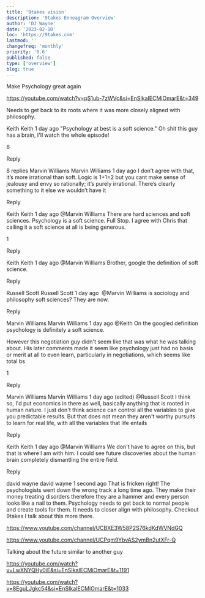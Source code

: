```yaml
---
title: '9takes vision'
description: '9takes Enneagram Overview'
author: 'DJ Wayne'
date: '2023-02-10'
loc: 'https://9takes.com'
lastmod: ''
changefreq: 'monthly'
priority: '0.6'
published: false
type: ['overview']
blog: true
---
```


Make Psychology great again

https://youtube.com/watch?v=pS1ub-7zWVc&si=EnSIkaIECMiOmarE&t=349

Needs to get back to its roots where it was more closely aligned with philosophy.

Keith
Keith
1 day ago
"Psychology at best is a soft science." Oh shit this guy has a brain, I'll watch the whole episode!

8

Reply

8 replies
Marvin Williams
Marvin Williams
1 day ago
I don’t agree with that, it’s more irrational than soft. Logic is 1+1=2 but you cant make sense of jealousy and envy so rationally; it’s purely irrational. There’s clearly something to it else we wouldn’t have it

Reply

Keith
Keith
1 day ago
@Marvin Williams There are hard sciences and soft sciences. Psychology is a soft science. Full Stop. I agree with Chris that calling it a soft science at all is being generous.

1

Reply

Keith
Keith
1 day ago
@Marvin Williams Brother, google the definition of soft science.

Reply

Russell Scott
Russell Scott
1 day ago
​ @Marvin Williams is sociology and philosophy soft sciences? They are now.

Reply

Marvin Williams
Marvin Williams
1 day ago
@Keith On the googled definition psychology is definitely a soft science.

However this negotiation guy didn't seem like that was what he was talking about. His later comments made it seem like psychology just had no basis or merit at all to even learn, particularly in negotiations, which seems like total bs

1

Reply

Marvin Williams
Marvin Williams
1 day ago (edited)
@Russell Scott I think so, I'd put economics in there as well, basically anything that is rooted in human nature. I just don't think science can control all the variables to give you predictable results. But that does not mean they aren't worthy pursuits to learn for real life, with all the variables that life entails

Reply

Keith
Keith
1 day ago
@Marvin Williams We don't have to agree on this, but that is where I am with him. I could see future discoveries about the human brain completely dismantling the entire field.

Reply

david wayne
david wayne
1 second ago
That is fricken right! The psychologists went down the wrong track a long time ago. They make their money treating disorders therefore they are a hammer and every person looks like a nail to them. Psychology needs to get back to normal people and create tools for them. It needs to closer align with philosophy. Checkout 9takes I talk about this more there.

https://www.youtube.com/channel/UCBXE3W58P2S76kdKdWVNdGQ

https://www.youtube.com/channel/UCPqm9YbvAS2ymBn2utXFr-Q

Talking about the future similar to another guy

https://youtube.com/watch?v=LwXNYQHy0iE&si=EnSIkaIECMiOmarE&t=1191

https://youtube.com/watch?v=8EguLJgkc54&si=EnSIkaIECMiOmarE&t=1033

